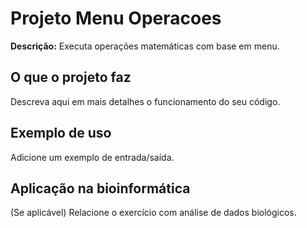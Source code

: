 # Projeto Menu Operacoes

**Descrição:** Executa operações matemáticas com base em menu.

## O que o projeto faz
Descreva aqui em mais detalhes o funcionamento do seu código.

## Exemplo de uso
Adicione um exemplo de entrada/saída.

## Aplicação na bioinformática
(Se aplicável) Relacione o exercício com análise de dados biológicos.
